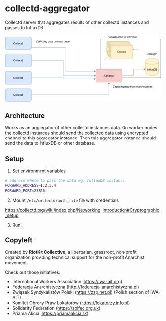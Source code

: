# collectd-aggregator

Collectd server that aggregates results of other collectd instances and passes to InfluxDB

![collectd](./docs/diagram.png)

## Architecture

Works as an aggregator of other collectd instances data.
On worker nodes the collectd instances should send the collected data using encrypted channel to this aggregator instance.
Then this aggregator instance should send the data to InfluxDB or other database.

## Setup

1. Set environment variables

```bash
# address where to pass the data eg. InfluxDB instance
FORWARD_ADDRESS=1.2.3.4 
FORWARD_PORT=25826
```

2. Mount `/etc/collectd/auth_file` file with credentials

https://collectd.org/wiki/index.php/Networking_introduction#Cryptographic_setup

3. Run!

Copyleft
--------

Created by **RiotKit Collective**, a libertarian, grassroot, non-profit organization providing technical support for the non-profit Anarchist movement.

Check out those initiatives:
- International Workers Association (https://iwa-ait.org)
- Federacja Anarchistyczna (http://federacja-anarchistyczna.pl)
- Związek Syndykalistów Polski (https://zsp.net.pl) (Polish section of IWA-AIT)
- Komitet Obrony Praw Lokatorów (https://lokatorzy.info.pl)
- Solidarity Federation (https://solfed.org.uk)
- Priama Akcia (https://priamaakcia.sk)
